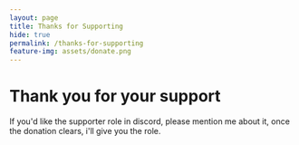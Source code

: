 ```yaml
---
layout: page
title: Thanks for Supporting
hide: true
permalink: /thanks-for-supporting
feature-img: assets/donate.png
---
```


# Thank you for your support
If you'd like the supporter role in discord, please mention me about it, once the donation clears, i'll give you the role.